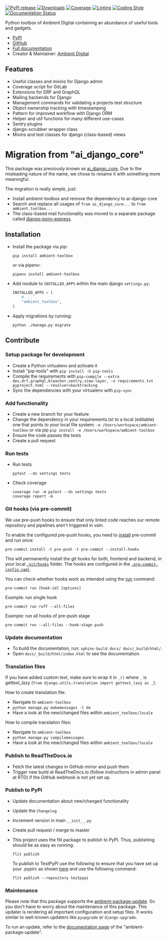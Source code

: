 [![PyPI release](https://img.shields.io/pypi/v/ambient-toolbox.svg)](https://pypi.org/project/ambient-toolbox/)
[![Downloads](https://static.pepy.tech/badge/ambient-toolbox)](https://pepy.tech/project/ambient-toolbox)
[![Coverage](https://img.shields.io/badge/Coverage-69.98%25-success)](https://github.com/ambient-innovation/ambient-toolbox/actions?workflow=CI)
[![Linting](https://img.shields.io/endpoint?url=https://raw.githubusercontent.com/astral-sh/ruff/main/assets/badge/v2.json)](https://github.com/astral-sh/ruff)
[![Coding Style](https://img.shields.io/badge/code%20style-Ruff-000000.svg)](https://github.com/astral-sh/ruff)
[![Documentation Status](https://readthedocs.org/projects/ambient-toolbox/badge/?version=latest)](https://ambient-toolbox.readthedocs.io/en/latest/?badge=latest)

Python toolbox of Ambient Digital containing an abundance of useful tools and gadgets.

* [PyPI](https://pypi.org/project/ambient-toolbox/)
* [GitHub](https://github.com/ambient-innovation/ambient-toolbox)
* [Full documentation](https://ambient-toolbox.readthedocs.io/en/latest/index.html)
* Creator & Maintainer: [Ambient Digital](https://ambient.digital/)


## Features

* Useful classes and mixins for Django admin
* Coverage script for GitLab
* Extensions for DRF and GraphQL
* Mailing backends for Django
* Management commands for validating a projects test structure
* Object ownership tracking with timestamping
* Pattern for improved workflow with Django ORM
* Helper and util functions for many different use-cases
* Sentry plugins
* django-scrubber wrapper class
* Mixins and test classes for django (class-based) views

# Migration from "ai_django_core"

This package was previously known as [ai_django_core](https://pypi.org/project/ai-django-core/). Due to the
misleading nature of the name, we chose to rename it with something more meaningful.

The migration is really simple, just:

* Install ambient-toolbox and remove the dependency to ai-django-core
* Search and replace all usages of `from ai_django_core...` to `from ambient_toolbox...`
* The class-based mail functionality was moved to a separate package called
[django-pony-express](https://pypi.org/project/django-pony-express/).

## Installation

- Install the package via pip:

  `pip install ambient-toolbox`

  or via pipenv:

  `pipenv install ambient-toolbox`

- Add module to `INSTALLED_APPS` within the main django `settings.py`:

    ```python
    INSTALLED_APPS = (
        # ...
        "ambient_toolbox",
    )
    ```


- Apply migrations by running:

  `python ./manage.py migrate`


## Contribute

### Setup package for development

- Create a Python virtualenv and activate it
- Install "pip-tools" with `pip install -U pip-tools`
- Compile the requirements with `pip-compile --extra dev,drf,graphql,bleacher,sentry,view-layer, -o requirements.txt pyproject.toml --resolver=backtracking`
- Sync the dependencies with your virtualenv with `pip-sync`

### Add functionality

- Create a new branch for your feature
- Change the dependency in your requirements.txt to a local (editable) one that points to your local file system:
  `-e /Users/workspace/ambient-toolbox` or via pip  `pip install -e /Users/workspace/ambient-toolbox`
- Ensure the code passes the tests
- Create a pull request

### Run tests

- Run tests
  ````
  pytest --ds settings tests
  ````

- Check coverage
  ````
  coverage run -m pytest --ds settings tests
  coverage report -m
  ````

### Git hooks (via pre-commit)

We use pre-push hooks to ensure that only linted code reaches our remote repository and pipelines aren't triggered in
vain.

To enable the configured pre-push hooks, you need to [install](https://pre-commit.com/) pre-commit and run once:

    pre-commit install -t pre-push -t pre-commit --install-hooks

This will permanently install the git hooks for both, frontend and backend, in your local
[`.git/hooks`](./.git/hooks) folder.
The hooks are configured in the [`.pre-commit-config.yaml`](templates/.pre-commit-config.yaml.tpl).

You can check whether hooks work as intended using the [run](https://pre-commit.com/#pre-commit-run) command:

    pre-commit run [hook-id] [options]

Example: run single hook

    pre-commit run ruff --all-files

Example: run all hooks of pre-push stage

    pre-commit run --all-files --hook-stage push

### Update documentation

- To build the documentation, run: `sphinx-build docs/ docs/_build/html/`.
- Open `docs/_build/html/index.html` to see the documentation.


### Translation files

If you have added custom text, make sure to wrap it in `_()` where `_` is
gettext_lazy (`from django.utils.translation import gettext_lazy as _`).

How to create translation file:

* Navigate to `ambient-toolbox`
* `python manage.py makemessages -l de`
* Have a look at the new/changed files within `ambient_toolbox/locale`

How to compile translation files:

* Navigate to `ambient-toolbox`
* `python manage.py compilemessages`
* Have a look at the new/changed files within `ambient_toolbox/locale`


### Publish to ReadTheDocs.io

- Fetch the latest changes in GitHub mirror and push them
- Trigger new build at ReadTheDocs.io (follow instructions in admin panel at RTD) if the GitHub webhook is not yet set
  up.

### Publish to PyPi

- Update documentation about new/changed functionality

- Update the `Changelog`

- Increment version in main `__init__.py`

- Create pull request / merge to master

- This project uses the flit package to publish to PyPI. Thus, publishing should be as easy as running:
  ```
  flit publish
  ```

  To publish to TestPyPI use the following to ensure that you have set up your .pypirc as
  shown [here](https://flit.readthedocs.io/en/latest/upload.html#using-pypirc) and use the following command:

  ```
  flit publish --repository testpypi
  ```

### Maintenance

Please note that this package supports the [ambient-package-update](https://pypi.org/project/ambient-package-update/).
So you don't have to worry about the maintenance of this package. This updater is rendering all important
configuration and setup files. It works similar to well-known updaters like `pyupgrade` or `django-upgrade`.

To run an update, refer to the [documentation page](https://pypi.org/project/ambient-package-update/)
of the "ambient-package-update".

